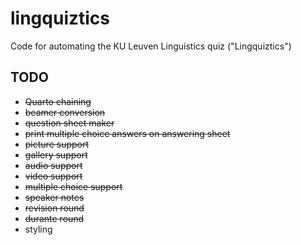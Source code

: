 # lingquiztics
Code for automating the KU Leuven Linguistics quiz ("Lingquiztics")

## TODO

- ~~Quarto chaining~~
- ~~beamer conversion~~
- ~~question sheet maker~~
- ~~print multiple choice answers on answering sheet~~
- ~~picture support~~
- ~~gallery support~~
- ~~audio support~~
- ~~video support~~
- ~~multiple choice support~~
- ~~speaker notes~~
- ~~revision round~~
- ~~durante round~~
- styling